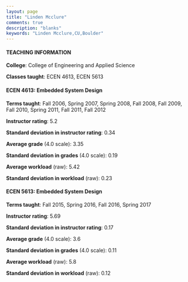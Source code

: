 ```yaml
---
layout: page
title: "Linden Mcclure" 
comments: true
description: "blanks"
keywords: "Linden Mcclure,CU,Boulder"
---
```

<head>
<script src="https://ajax.googleapis.com/ajax/libs/jquery/2.1.3/jquery.min.js"></script>
<script src="https://dl.dropboxusercontent.com/s/pc42nxpaw1ea4o9/highcharts.js?dl=0"></script>
<!-- <script src="../assets/js/highcharts.js"></script> -->
<style type="text/css">@font-face {
	font-family: "Bebas Neue";
	src: url(https://www.filehosting.org/file/details/544349/BebasNeue Regular.otf) format("opentype");
	}
	h1.Bebas { 
		font-family: "Bebas Neue", Verdana, Tahoma;
	}
</style>
</head>
	   
#### TEACHING INFORMATION

**College**: College of Engineering and Applied Science

**Classes taught**: ECEN 4613, ECEN 5613

#### ECEN 4613: Embedded System Design

**Terms taught**: Fall 2006, Spring 2007, Spring 2008, Fall 2008, Fall 2009, Fall 2010, Spring 2011, Fall 2011, Fall 2012

**Instructor rating**: 5.2

**Standard deviation in instructor rating**: 0.34

**Average grade** (4.0 scale): 3.35

**Standard deviation in grades** (4.0 scale): 0.19

**Average workload** (raw): 5.42

**Standard deviation in workload** (raw): 0.23

#### ECEN 5613: Embedded System Design

**Terms taught**: Fall 2015, Spring 2016, Fall 2016, Spring 2017

**Instructor rating**: 5.69

**Standard deviation in instructor rating**: 0.17

**Average grade** (4.0 scale): 3.6

**Standard deviation in grades** (4.0 scale): 0.11

**Average workload** (raw): 5.8

**Standard deviation in workload** (raw): 0.12

